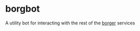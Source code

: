 # borgbot

A utility bot for interacting with the rest of the [borger][borger] services

[borger]:https://github.com/sneakycrow/borger